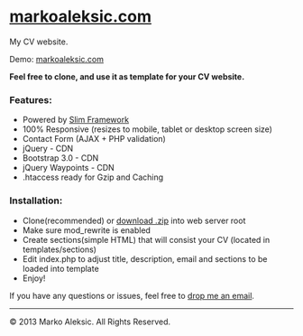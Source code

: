[markoaleksic.com](http://markoaleksic.com)
======

My CV website.

Demo: [markoaleksic.com](http://markoaleksic.com)

**Feel free to clone, and use it as template for your CV website.**

### Features:

* Powered by [Slim Framework](http://www.slimframework.com)
* 100% Responsive (resizes to mobile, tablet or desktop screen size)
* Contact Form (AJAX + PHP validation)
* jQuery - CDN
* Bootstrap 3.0 - CDN
* jQuery Waypoints - CDN
* .htaccess ready for Gzip and Caching

### Installation:

* Clone(recommended) or [download .zip](https://github.com/psybaron/markoaleksic.com/archive/master.zip) into web server root
* Make sure mod_rewrite is enabled
* Create sections(simple HTML) that will consist your CV (located in templates/sections)
* Edit index.php to adjust title, description, email and sections to be loaded into template
* Enjoy!


If you have any questions or issues, feel free to [drop me an email](http://markoaleksic.com/#contact).

***

&copy; 2013 Marko Aleksic. All Rights Reserved.